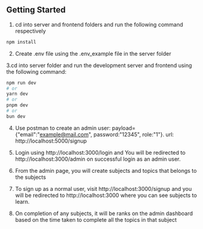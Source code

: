 ## Getting Started

1. cd into server and frontend folders and run the following command respectively

```bash
npm install
```

2. Create .env file using the .env_example file in the server folder

3.cd into server folder and run the development server and frontend using the following command:

```bash
npm run dev
# or
yarn dev
# or
pnpm dev
# or
bun dev
```

4. Use postman to create an admin user: payload={"email":"example@mail.com", password:"12345", role:"1"}. url: http://localhost:5000/signup

5. Login using http://localhost:3000/login and
   You will be redirected to http://localhost:3000/admin on successful login as an admin user.

6. From the admin page, you will create subjects and topics that belongs to the subjects
7. To sign up as a normal user, visit http://localhost:3000/signup and you will be
   redirected to http://localhost:3000 where you can see subjects to learn.

8. On completion of any subjects, it will be ranks on the admin dashboard based on the time taken to complete all the topics in that subject
